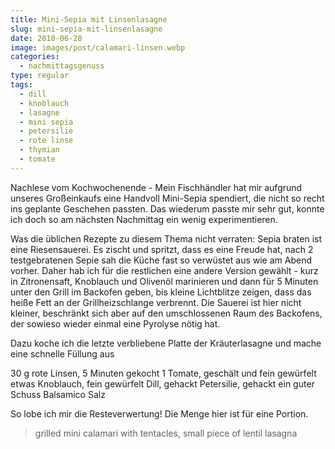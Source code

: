 ```yaml
---
title: Mini-Sepia mit Linsenlasagne
slug: mini-sepia-mit-linsenlasagne
date: 2010-06-28
image: images/post/calamari-linsen.webp
categories: 
  - nachmittagsgenuss
type: regular
tags: 
  - dill
  - knoblauch
  - lasagne
  - mini sepia
  - petersilie
  - rote linse
  - thymian
  - tomate
---
```


Nachlese vom Kochwochenende - Mein Fischhändler hat mir aufgrund unseres Großeinkaufs eine Handvoll Mini-Sepia spendiert, die nicht so recht ins geplante Geschehen passten. Das wiederum passte mir sehr gut, konnte ich doch so am nächsten Nachmittag ein wenig experimentieren.

Was die üblichen Rezepte zu diesem Thema nicht verraten: Sepia braten ist eine Riesensauerei. Es zischt und spritzt, dass es eine Freude hat, nach 2 testgebratenen Sepie sah die Küche fast so verwüstet aus wie am Abend vorher. Daher hab ich für die restlichen eine andere Version gewählt - kurz in Zitronensaft, Knoblauch und Olivenöl marinieren und dann für 5 Minuten unter den Grill im Backofen geben, bis kleine Lichtblitze zeigen, dass das heiße Fett an der Grillheizschlange verbrennt. Die Sauerei ist hier nicht kleiner, beschränkt sich aber auf den umschlossenen Raum des Backofens, der sowieso wieder einmal eine Pyrolyse nötig hat.

Dazu koche ich die letzte verbliebene Platte der Kräuterlasagne und mache eine schnelle Füllung aus

30 g rote Linsen, 5 Minuten gekocht 1 Tomate, geschält und fein gewürfelt etwas Knoblauch, fein gewürfelt Dill, gehackt Petersilie, gehackt ein guter Schuss Balsamico Salz

So lobe ich mir die Resteverwertung! Die Menge hier ist für eine Portion.

> grilled mini calamari with tentacles, small piece of lentil lasagna